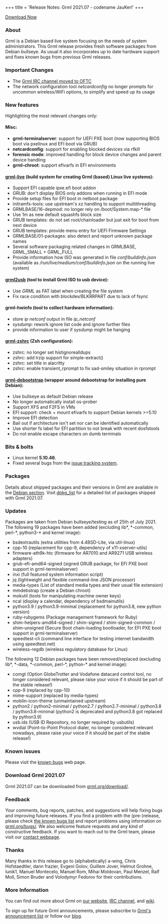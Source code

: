 +++
title = 'Release Notes: Grml 2021.07 - codename JauKerl'
+++

<p><a href="/download/">Download Now</a></p>

<h3>About</h3>

<p>Grml is a Debian based live system focusing on the needs of system administrators.
This Grml release provides fresh software packages from Debian bullseye.
As usual it also incorporates up to date hardware support and fixes known bugs from previous Grml releases.</p>

<h3>Important Changes</h3>

<ul>

<li>The <a href="https://blog.grml.org/archives/405-Grml-IRC-channel-moving-to-OFTC.html">Grml IRC channel moved to OFTC</a>

<li>The network configuration tool <em>netcardconfig</em> no longer prompts for uncommon wireless/WiFi options, to simplify and speed up its usage

</ul>

<h3>New features</h3>

<p>Highlighting the most relevant changes only:</p>

<h4>Misc:</h4>

<ul>
<li><strong>grml-terminalserver</strong>: support for UEFI PXE boot (now supporting BIOS boot via pxelinux and EFI boot via GRUB)
<li><strong>netcardconfig</strong>: support for enabling blocked devices via rfkill
<li><strong>forensic mode</strong>: improved handling for block device changes and parent device handling
<li><strong>grml-chroot</strong>: support efivarfs in EFI environments
</ul>

<h4><a href="/grml-live/">grml-live</a> (build system for creating Grml (based) Linux live systems):</h4>

<ul>
<li>Support EFI capable ipxe.efi boot addon
<li>GRUB: don't display BIOS only addons when running in EFI mode
<li>Provide setup files for EFI boot in netboot package
<li>initramfs-tools: use upstream's xz handling to support multithreading
<li>GRMLBASE/16-depmod: no longer rely on /boot/System.map-* file
<li>Use 1m as new default squashfs block size
<li>GRUB templates: do not set root/chainloader but just exit for boot from next device
<li>GRUB templates: provide menu entry for UEFI Firmware Settings
<li>GRMLBASE/01-packages: also detect and report unknown package names
<li>Several software packaging related changes in GRMLBASE, GRML_SMALL + GRML_FULL
<li>Provide information how ISO was generated in file <em>conf/buildinfo.json</em> (available as <em>/run/live/medium/conf/buildinfo.json</em> on the running live system)
</ul>

<h4><a href="/grml2usb/">grml2usb</a> (tool to install Grml ISO to usb device):</h4>

<ul>
<li>Use <em>GRML</em> as FAT label when creating the file system
<li>Fix race condition with blockdev/BLKRRPART due to lack of fsync
</ul>

<h4>grml-hwinfo (tool to collect hardware information):</h4>

<ul>
<li>store <em>ip netconf</em> output in file <em>ip_netconf</em>
<li><em>sysdump</em>: rework ignore list code and ignore further files
<li>provide information to user if <em>sysdump</em> might be hanging
</ul>

<h4><a href="/zsh/">grml-zshrc</a> (Zsh configuration):</h4>

<ul>
<li>zshrc: no longer set histignorealldups
<li>zshrc: add lrzip support for simple-extract()
<li>zshrc: set title in alacritty
<li>zshrc: enable transient_rprompt to fix sad-smiley situation in rprompt
</ul>

<h4><a href="/grml-debootstrap/">grml-debootstrap</a> (wrapper around debootstrap for installing pure Debian):</h4>

<ul>
<li>Use bullseye as default Debian release
<li>No longer automatically install os-prober
<li>Support XFS and F2FS in VMs
<li>EFI support: check + mount efivarfs to support Debian kernels &gt;=5.10
<li>Improve EFI detection
<li>Bail out if architecture isn't set nor can be identified automatically
<li>Use shorter fs label for EFI partition to not break with recent dosfstools
<li>Do not enable escape characters on dumb terminals
</ul>

<h3>Bits &amp; bolts</h3>

<ul>
<li>Linux kernel <b>5.10.46</b>.</li>
<li>Fixed several bugs from the <a href="https://github.com/grml/grml/issues/">issue tracking system</a>.</li>
</ul>

<h3>Packages</h3>

<p>Details about shipped packages and their versions in Grml are
available in the <a href="/files/#debian">Debian section</a>. Visit
<a href="/files/grml64-full_2021.07/dpkg.list">dpkg_list</a> for a
detailed list of packages shipped with Grml 2021.07.</p>

<h3>Updates</h3>

<p>Packages are taken from Debian bullseye/testing as of 25th of July 2021.
The following 19 packages have been added (excluding lib*, *-common, perl-*, python3-* and kernel image):</p>

<ul>
<li>bsdextrautils (extra utilities from 4.4BSD-Lite, via util-linux)
<li>cpp-10 (replacement for cpp-9, dependency of x11-xserver-utils)
<li>firmware-ath9k-htc (firmware for AR7010 and AR9271 USB wireless adapters)
<li>grub-efi-amd64-signed (signed GRUB package, for EFI PXE boot support in grml-terminalserver)
<li>inxi (full featured system information script)
<li>jq (lightweight and flexible command-line JSON processor)
<li>media-types (List of standard media types and their usual file extension)
<li>mmdebstrap (create a Debian chroot)
<li>mokutil (tools for manipulating machine owner keys)
<li>ncal (display a calendar, dependency of bsdmainutils)
<li>python3.9 / python3.9-minimal (replacement for python3.8, new python version)
<li>ruby-rubygems (Package management framework for Ruby)
<li>shim-helpers-amd64-signed / shim-signed / shim-signed-common / shim-unsigned (Secure Boot chain-loading bootloader, for EFI PXE boot support in grml-terminalserver)
<li>speedtest-cli (command line interface for testing internet bandwidth using speedtest.net)
<li>wireless-regdb (wireless regulatory database for Linux)
</ul>

<p>The following 12 Debian packages have been removed/replaced (excluding lib*, *-data, *-common, perl-*, python-* and kernel image):</p>

<ul>
<li>comgt (Option GlobeTrotter and Vodafone datacard control tool, no longer considered relevant, please raise your voice if it should be part of the stable release!)
<li>cpp-9 (replaced by cpp-10)
<li>mime-support (replaced by media-types)
<li>moblin-icon-theme (unmaintained upstream)
<li>python2 / python2-minimal / python2.7 / python2.7-minimal / python3.8 / python3.8-minimal (python2 is deprecated and python3.8 got replaced by python3.9)
<li>usb.ids (USB ID Repository, no longer required by usbutils)
<li>wvdial (Point-to-Point Protocol dialer, no longer considered relevant nowadays, please raise your voice if it should be part of the stable release!)
</ul>

<h3>Known issues</h3>

<p>Please visit the <a href="/bugs/known/">known bugs</a> web page.</p>

<h3>Download Grml 2021.07</h3>

<p>Grml 2021.07 can be downloaded from
<a href="/download/">grml.org/download/</a>.</p>

<h3>Feedback</h3>

<p>Your comments, bug reports, patches, and suggestions will help fixing bugs and improving future releases.
If you find a problem with the (pre-)release, please check <a href="/bugs/known/">the known bugs list</a> and report problems using information on <a href="/bugs/">grml.org/bugs/</a>.
We also welcome feature requests and any kind of constructive feedback.
If you want to reach out to the Grml team, please visit our <a href="/contact/">contact webpage</a>.</p>

<a name="thanks"></a>
<h3>Thanks</h3>

<p>Many thanks in this release go to (alphabetically)
a-wing,
Chris Hofstaedtler,
dann frazier,
Evgeni Golov,
Guillem Jover,
Helmut Grohne,
lunik1,
Manuel Montecelo,
Manuel Rom,
Mihai Moldovan,
Paul Menzel,
Ralf Moll,
Simon Bruder and
Volodymyr Fedorov
for their contributions.</p>

<h3>More Information</h3>

<p>You can find out more about Grml on <a href="/">our website</a>, <a href="/contact/#irc">IRC channel</a>, and <a href="https://github.com/grml/grml/wiki">wiki</a>.
<p>To sign up for future Grml announcements, please subscribe to <a href="http://ml.grml.org/postorius/lists/grml-announce.ml.grml.org">Grml's announcement list</a> or follow our <a href="https://blog.grml.org/">blog</a>.</p>
